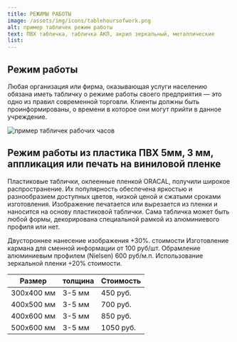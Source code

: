 ```yaml
---
title: РЕЖИМЫ РАБОТЫ
image: /assets/img/icons/tablehoursofwork.png
alt: пример табличек режим работы
text: ПВХ табличка, табличка АКП, акрил зеркальный, металлические
list:
---
```


<article  class="container__flex_center">
<div class="greyBackground greyBackground_H1separatelineP">
	<h1>Режим работы</h1>
	<div class="columnsWimageNlinks__linebox">
		<div class="portfolio__list-middle-line"></div>
	</div>
	<p>Любая организация или фирма, оказывающая услуги населению обязана иметь табличку о режиме работы своего предприятия — это одно из правил современной торговли. Клиенты должны быть проинформированы, о времени в которое они могут прийти в данное учреждение.</p>
</div>
<div class="outsideAd-post">
<!-- верхнее изображение -->
  <img src="/assets/img/pic/tableworkhoursexample.png" alt="пример табличек рабочих часов" />
  <div class="outsideAd-post__text-container">
  <!-- заголовок -->
    <h1 class="main-title outsideAd-post__heading">Режим работы из пластика ПВХ 5мм, 3 мм, аппликация или печать на виниловой пленке</h1>
    <!-- абзац -->
    <p class="outsideAd-post__text">
      Пластиковые таблички, оклеенные пленкой ORACAL, получили широкое распространение. Их популярность обеспечена яркостью и разнообразием доступных цветов, низкой ценой и сжатыми сроками изготовления. Изображение печатается или вырезается из пленки и наносится на основу пластиковой таблички. Сама табличка может быть любой формы, декорирована специальной рамкой из алюминиевого профиля или нет.
    </p>
    <p class="outsideAd-post__text">
      Двустороннее нанесение изображения +30%. стоимости
Изготовление кармана для сменной информации от 100 руб/шт.
Обрамление алюминиевым профилем (Nielsen) 600 руб/м.п.
Использование зеркальной пленки +20% стоимости.
</p>

  </div>
</div>
<div class="tableContainer">
<table class="darkTable">
<thead>
<tr>
<th>Размер</th>
<th>толщина</th>
<th>Стоимость</th>
</tr>
</thead>
<tbody>
<tr>
<td>300х400 мм </td><td>3-5 мм</td><td>450 руб.</td></tr>
<tr>
<td>400х500 мм </td><td>3-5 мм</td><td>700 руб.</td></tr>
<tr>
<td>400х600 мм </td><td>3-5 мм</td><td>850 руб.</td></tr>
<tr>
<td>500х600 мм </td><td>3-5 мм</td><td>1050 руб.</td></tr>
</tbody>
</tr>
</table>
</div>
</article>

